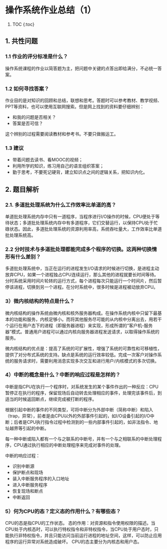 # 操作系统作业总结（1）

1. TOC
{:toc}

##  1. 共性问题
### 1.1 作业的评分标准是什么？
操作系统课程的作业以简答题为主，把问题中关键的点答出即给满分，不必统一答案。
### 1.2 如何寻找答案？
作业目的是对知识的回顾和总结，联想和思考。答题时可以参考教材、教学视频、PPT等资料，也可以使用互联网搜索。但是网上找到的资料要仔细辨别：
- 和我的问题是否相关？
- 答案是否可信？

这个辨别的过程需要阅读教材和参考书。不要只做搬运工。
### 1.3 建议
- 带着问题去读书、看MOOC的视频；
- 利用所学的知识，练习用自己的语言组织答案；
- 勤于思考，不要死记硬背，建立知识点之间的逻辑关系，把知识内化。

## 2. 题目解析
### 2.1. 多道批处理系统为什么工作效率比单道的高？
单道批处理系统内存中只有一道程序，当程序进行I/O操作的时候，CPU便处于等待状态；多道批处理系统内存中有多道程序，它们交替运行，以保持CPU处于忙碌状态。因此，多道批处理系统的资源利用率高，系统吞吐量大，工作效率比单道批处理系统高。

### 2.2 分时技术与多道批处理都能完成多个程序的切换。这两种切换情形有什么差别？
多道批处理系统中，当正在运行的进程发生I/O请求的时候进行切换，是进程主动放弃CPU，如果一个进程独占CPU连续运行，那么其他的进程就要长时间等待。分时系统采用时间片轮转的运行方式，每个进程每次只能运行一个时间片，然后暂停该进程，切换到另一个进程。在分时系统中，很多时候是进程被动放弃CPU。

### 3）微内核结构的特点是什么？
微内核结构的操作系统由微内核和核外服务器构成。在操作系统内核中只留下最基本的功能和服务，内核足够小。而将其他服务尽可能的从内核中分离出去，用若干个运行在用户态下的进程（即服务器进程）来实现，形成所谓的“客户机-服务器”模式。普通用户进程可以通过内核向服务器进程发送请求，以取得操作系统的服务。

微内核结构的优点是：提高了系统的可扩展性，增强了系统的可靠性和可移植性，提供了对分布式系统的支持。缺点是系统的运行效率较低。完成一次客户对操作系统的服务请求时，需要利用消息实现多次交互和进行用户/内核模式的多次切换。

### 4）中断的概念是什么？中断的响应过程是怎样的？
中断是指CPU在执行一个程序时，对系统发生的某个事件作出的一种反应：CPU暂停正在执行的程序，保留现场后自动转去处理相应的事件，处理完该事件后，到适当的时候返回断点，继续完成被打断的程序。

根据引起中断的事件的不同类型，可将中断分为外部中断（简称中断）和陷入（trap，异常），前者是由CPU以外的外部事件引起的，如I/O设备引起的I/O中断；后者是CPU执行指令过程中检测到的一些内部事件引起的，如非法指令、地址越界等引起的中断。

每一种中断或陷入都有一个与之联系的中断号，并有一个与之相联系的中断处理程序，CPU通过执行相应的中断处理程序来完成对事件的处理。

中断的响应过程：
- 识别中断源
- 保护断点和现场
- 装入中断服务程序的入口地址
- 进入中断服务程序
- 恢复现场和断点
- 中断返回

### 5）何为CPU的态？定义态的作用什么？有哪些态？
CPU的态是指CPU的工作状态。
态的作用：对资源和指令使用权限的描述。当CPU处于内核态时，可以执行特权指令和非特权指令，当CPU处于用户态时，只能执行非特权指令，并且只能访问当前运行进程的地址空间，这样，可以防止应用程序的运行异常对系统造成破坏。
CPU的态主要分为内核态和用户态。

